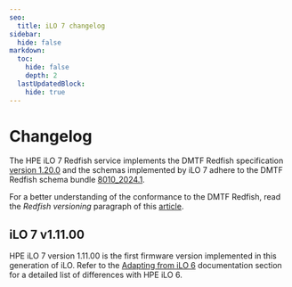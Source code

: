 ```yaml
---
seo:
  title: iLO 7 changelog
sidebar:
  hide: false
markdown:
  toc:
    hide: false
    depth: 2
  lastUpdatedBlock:
    hide: true
---
```


# Changelog

The HPE iLO 7 Redfish service implements the DMTF Redfish specification
<a href="https://www.dmtf.org/sites/default/files/standards/documents/DSP0266_1.20.1.pdf" target="_blank">version 1.20.0</a>
and the schemas implemented by iLO 7 adhere to the DMTF Redfish schema bundle
<a href="https://www.dmtf.org/sites/default/files/standards/documents/DSP8010_2024.1.zip" target="_blank">8010_2024.1</a>.

For a better understanding of the conformance to the DMTF Redfish,
read the _Redfish versioning_ paragraph of this
<a href="https://developer.hpe.com/blog/getting-started-with-ilo-restful-api-redfish-api-conformance/" target="_blank">article</a>.

## iLO 7 v1.11.00

HPE iLO 7 version 1.11.00 is the first firmware version implemented in this generation of iLO.
Refer to the
[Adapting from iLO 6](ilo7_adaptation)
documentation section for a detailed list of differences with HPE iLO 6.
